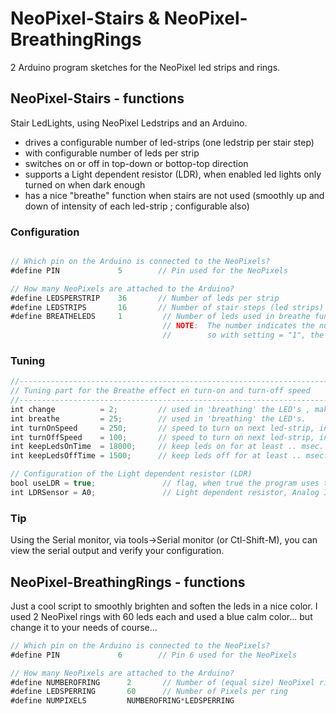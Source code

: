 # NeoPixel-Stairs & NeoPixel-BreathingRings
2 Arduino program sketches for the NeoPixel led strips and rings.

## NeoPixel-Stairs - functions
Stair LedLights, using NeoPixel Ledstrips and an Arduino.

- drives a configurable number of led-strips (one ledstrip per stair step)
- with configurable number of leds per strip
- switches on or off in top-down or bottop-top direction
- supports a Light dependent resistor (LDR), when enabled led lights only turned on when dark enough
- has a nice "breathe" function when stairs are not used (smoothly up and down of intensity of each led-strip ; configurable also)  

### Configuration

```javascript

// Which pin on the Arduino is connected to the NeoPixels?
#define PIN             5        // Pin used for the NeoPixels

// How many NeoPixels are attached to the Arduino?
#define LEDSPERSTRIP    36       // Number of leds per strip
#define LEDSTRIPS       16       // Number of stair steps (led strips)
#define BREATHELEDS     1         // Number of leds used in breathe function. 
                                  // NOTE:  The number indicates the number of Begin Leds and Last leds per strip 
                                  //        so with setting = "1", the first and last leds of the ledstrip would be used for the breathe function.
```


### Tuning
```javascript
//-------------------------------------------------------------------------
// Tuning part for the Breathe effect en turn-on and turn-off speed 
//-------------------------------------------------------------------------
int change          = 2;         // used in 'breathing' the LED's , make value smalle to make it smoother, or higher to make it faster
int breathe         = 25;        // used in 'breathing' the LED's.
int turnOnSpeed     = 250;       // speed to turn on next led-strip, in msec between next strip
int turnOffSpeed    = 100;       // speed to turn on next led-strip, in msec between next strip
int keepLedsOnTime  = 18000;     // keep leds on for at least .. msec.
int keepLedsOffTime = 1500;      // keep leds off for at least .. msec.

// Configuration of the Light dependent resistor (LDR)
bool useLDR = true;               // flag, when true the program uses the LDR, set to "false" if you don't have a LDR sensor.
int LDRSensor = A0;               // Light dependent resistor, Analog Input line 
```

### Tip
Using the Serial monitor, via tools->Serial monitor (or Ctl-Shift-M), you can view the serial output and verify your configuration.


## NeoPixel-BreathingRings - functions
Just a cool script to smoothly brighten and soften the leds in a nice color.
I used 2 NeoPixel rings with 60 leds each and used a blue calm color... but change it to your needs of course...

```javascript
// Which pin on the Arduino is connected to the NeoPixels?
#define PIN             6        // Pin 6 used for the NeoPixels

// How many NeoPixels are attached to the Arduino?
#define NUMBEROFRING      2       // Number of (equal size) NeoPixel rings
#define LEDSPERRING       60      // Number of Pixels per ring
#define NUMPIXELS         NUMBEROFRING*LEDSPERRING 
```



